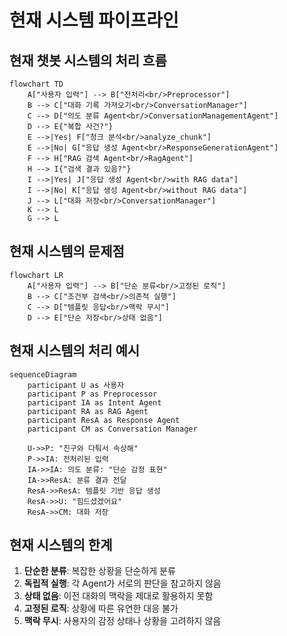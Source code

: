 # 현재 시스템 파이프라인

## 현재 챗봇 시스템의 처리 흐름

```mermaid
flowchart TD
    A["사용자 입력"] --> B["전처리<br/>Preprocessor"]
    B --> C["대화 기록 가져오기<br/>ConversationManager"]
    C --> D["의도 분류 Agent<br/>ConversationManagementAgent"]
    D --> E{"복합 사건?"}
    E -->|Yes| F["청크 분석<br/>analyze_chunk"]
    E -->|No| G["응답 생성 Agent<br/>ResponseGenerationAgent"]
    F --> H["RAG 검색 Agent<br/>RagAgent"]
    H --> I{"검색 결과 있음?"}
    I -->|Yes| J["응답 생성 Agent<br/>with RAG data"]
    I -->|No| K["응답 생성 Agent<br/>without RAG data"]
    J --> L["대화 저장<br/>ConversationManager"]
    K --> L
    G --> L
```

## 현재 시스템의 문제점

```mermaid
flowchart LR
    A["사용자 입력"] --> B["단순 분류<br/>고정된 로직"]
    B --> C["조건부 검색<br/>의존적 실행"]
    C --> D["템플릿 응답<br/>맥락 무시"]
    D --> E["단순 저장<br/>상태 없음"]
```

## 현재 시스템의 처리 예시

```mermaid
sequenceDiagram
    participant U as 사용자
    participant P as Preprocessor
    participant IA as Intent Agent
    participant RA as RAG Agent
    participant ResA as Response Agent
    participant CM as Conversation Manager
    
    U->>P: "친구와 다퉈서 속상해"
    P->>IA: 전처리된 입력
    IA->>IA: 의도 분류: "단순 감정 표현"
    IA->>ResA: 분류 결과 전달
    ResA->>ResA: 템플릿 기반 응답 생성
    ResA->>U: "힘드셨겠어요"
    ResA->>CM: 대화 저장
```

## 현재 시스템의 한계

1. **단순한 분류**: 복잡한 상황을 단순하게 분류
2. **독립적 실행**: 각 Agent가 서로의 판단을 참고하지 않음
3. **상태 없음**: 이전 대화의 맥락을 제대로 활용하지 못함
4. **고정된 로직**: 상황에 따른 유연한 대응 불가
5. **맥락 무시**: 사용자의 감정 상태나 상황을 고려하지 않음 